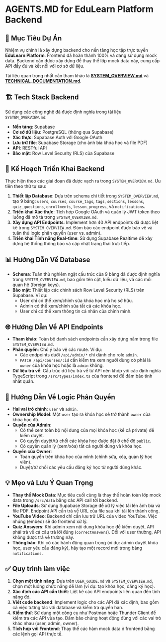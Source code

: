 # AGENTS.MD for EduLearn Platform Backend

## 🎯 Mục Tiêu Dự Án

Nhiệm vụ chính là xây dựng backend cho nền tảng học tập trực tuyến **EduLearn Platform**. Frontend đã hoàn thành 100% và đang sử dụng mock data. Backend cần được xây dựng để thay thế lớp mock data này, cung cấp API đầy đủ và kết nối với cơ sở dữ liệu.

Tài liệu quan trọng nhất cần tham khảo là **[SYSTEM_OVERVIEW.md](SYSTEM_OVERVIEW.md)** và **[TECHNICAL_DOCUMENTATION.md](TECHNICAL_DOCUMENTATION.md)**.

## 🏗️ Tech Stack Backend

Sử dụng các công nghệ đã được định nghĩa trong tài liệu `SYSTEM_OVERVIEW.md`:
- **Nền tảng**: Supabase
- **Cơ sở dữ liệu**: PostgreSQL (thông qua Supabase)
- **Xác thực**: Supabase Auth với Google OAuth
- **Lưu trữ file**: Supabase Storage (cho ảnh bìa khóa học và file PDF)
- **API**: RESTful API
- **Bảo mật**: Row Level Security (RLS) của Supabase

## 📝 Kế Hoạch Triển Khai Backend

Thực hiện theo các giai đoạn đã được vạch ra trong `SYSTEM_OVERVIEW.md`. Ưu tiên theo thứ tự sau:

1.  **Thiết lập Database**: Dựa trên schema chi tiết trong `SYSTEM_OVERVIEW.md`, tạo 9 bảng: `users`, `courses`, `course_tags`, `tags`, `sections`, `lessons`, `quiz_questions`, `enrollments`, `lesson_progress`, và `notifications`.
2.  **Triển khai Xác thực**: Tích hợp Google OAuth và quản lý JWT token theo luồng đã mô tả trong `SYSTEM_OVERVIEW.md`.
3.  **Xây dựng API Endpoints**: Implement hơn 40 API endpoints đã được liệt kê trong `SYSTEM_OVERVIEW.md`. Đảm bảo các endpoint được bảo vệ và tuân thủ logic phân quyền (user vs. admin).
4.  **Triển khai Tính năng Real-time**: Sử dụng Supabase Realtime để xây dựng hệ thống thông báo và cập nhật trạng thái trực tiếp.

## 📊 Hướng Dẫn Về Database

- **Schema**: Tuân thủ nghiêm ngặt cấu trúc của 9 bảng đã được định nghĩa trong `SYSTEM_OVERVIEW.md`, bao gồm tên cột, kiểu dữ liệu, và các mối quan hệ (foreign keys).
- **Bảo mật**: Thiết lập các chính sách Row Level Security (RLS) trên Supabase. Ví dụ:
    - User chỉ có thể xem/chỉnh sửa khóa học mà họ sở hữu.
    - Admin có thể xem/chỉnh sửa tất cả các khóa học.
    - User chỉ có thể xem thông tin cá nhân của chính mình.

## 🌐 Hướng Dẫn Về API Endpoints

- **Tham khảo**: Toàn bộ danh sách endpoints cần xây dựng nằm trong file `SYSTEM_OVERVIEW.md`.
- **Phân quyền**: Chú ý bảo vệ các route. Ví dụ:
    - Các endpoints dưới `/api/admin/*` chỉ dành cho role `admin`.
    - `PATCH /api/courses/:id` cần kiểm tra xem người dùng có phải là `owner` của khóa học hoặc là `admin` không.
- **Dữ liệu trả về**: Cấu trúc dữ liệu trả về từ API nên khớp với các định nghĩa TypeScript trong `/src/types/index.ts` của frontend để đảm bảo tính nhất quán.

## 🔑 Hướng Dẫn Về Logic Phân Quyền

- **Hai vai trò chính**: `user` và `admin`.
- **Ownership Model**: Một `user` tạo ra khóa học sẽ trở thành `owner` của khóa học đó.
- **Quyền của Admin**:
    - Có thể xem toàn bộ nội dung của mọi khóa học (kể cả private) để kiểm duyệt.
    - Có quyền duyệt/từ chối các khóa học được đặt ở chế độ `public`.
    - Có quyền quản lý (xem/xóa) tất cả người dùng và khóa học.
- **Quyền của Owner**:
    - Toàn quyền trên khóa học của mình (chỉnh sửa, xóa, quản lý học viên).
    - Duyệt/từ chối các yêu cầu đăng ký học từ người dùng khác.

## 💡 Mẹo và Lưu Ý Quan Trọng

- **Thay thế Mock Data**: Mục tiêu cuối cùng là thay thế hoàn toàn lớp mock data trong `/src/data` bằng các API call tới backend.
- **File Uploads**: Sử dụng Supabase Storage để xử lý việc tải lên ảnh bìa và file PDF. Endpoint API cần trả về URL của file sau khi tải lên thành công.
- **YouTube Video**: Backend chỉ cần lưu trữ URL của video YouTube. Việc nhúng (embed) sẽ do frontend xử lý.
- **Quiz Answers**: Khi admin xem nội dung khóa học để kiểm duyệt, API phải trả về cả câu trả lời đúng (`correctAnswers`). Đối với user thường, API không được trả về trường này.
- **Thông báo**: Khi có các hành động quan trọng (ví dụ: admin duyệt khóa học, user yêu cầu đăng ký), hãy tạo một record mới trong bảng `notifications`.

## ✅ Quy trình làm việc

1.  **Chọn một tính năng**: Dựa trên `USER_GUIDE.md` và `SYSTEM_OVERVIEW.md`, chọn một luồng chức năng để làm (ví dụ: tạo khóa học, đăng ký học).
2.  **Xác định các API cần thiết**: Liệt kê các API endpoints liên quan đến tính năng đó.
3.  **Viết code backend**: Implement logic cho các API đã xác định, bao gồm cả việc tương tác với database và kiểm tra quyền hạn.
4.  **Kiểm thử**: Sử dụng một công cụ như Postman hoặc Thunder Client để kiểm tra các API vừa tạo. Đảm bảo chúng hoạt động đúng với các vai trò khác nhau (user, admin, owner).
5.  **Tích hợp với Frontend**: Thay thế các hàm mock data ở frontend bằng các lệnh gọi API thực tế.